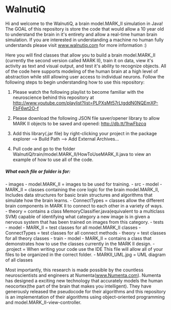 WalnutiQ 
========
Hi and welcome to the WalnutiQ, a brain model.MARK_II simulation 
in Java! The GOAL of this repository is store the code that 
would allow a 10 year old to understand the brain in it's entirety and allow
a real-time human brain simulation. If you are interested in 
understanding a machine no human fully understands please visit 
www.walnutiq.com for more information :)
 
Here you will find classes that allow you to build a brain model.MARK_II (currently
the second version called MARK II), train it on data, view it's activity as
text and visual output, and test it's ability to recognize objects. All of the code 
here supports modeling of the human brain at a high level of abstraction 
while still allowing user access to individual neurons. Follow the following steps
to begin understanding how to use this repository:
    
1. Please watch the following playlist to become familiar with the neuroscience
behind this repository at http://www.youtube.com/playlist?list=PLPXsMt57rLtgddN0NQEmXP-FbF6wt2O-f
 
2. Please download the following JSON file saver/opener library to allow MARK II 
objects to be saved and opened: http://db.tt/1hwFbzcq
    
3. Add this library(.jar file) by right-clicking your 
project in the package explorer --> Build Path --> Add External Archives...
  
4. Pull code and go to the folder WalnutiQ/train/model.MARK_II/HowToUseMARK_II.java to view an
example of how to use all of the code.
     
  <h5>What each file or folder is for:</h5>
  - images
     - model.MARK_II = images to be used for training. 
  - src
    - model
      - MARK_II = classes containing the core logic for the brain model.MARK_II,
                  Includes data structures for basic brain structures 
                  and algorithms that simulate how the brain learns.        
    - ConnectTypes = classes allow the different brain components in MARK II to 
                     connect to each other in a variety of ways.
    - theory = contains a class MemoryClassifier.java(equivalent to a 
               multiclass SVM) capable of identifying what category a 
               new image is in given a nervous system that has been 
               trained on images from this category.         
  - tests
     - model
        - MARK_II = test classes for all model.MARK_II classes
     - ConnectTypes = test classes for all connect methods
     - theory = test classes for all theory classes
  - train  
     - model
        - MARK_II = contains a class that demonstrates how to use the
                      classes currently in the MARK II design.   
  - .project = When writing your code use the IDE This file will allow all of
                 your files to be organized in the correct folder.
  - MARKII_UML.jpg = UML diagram of all classes
  
Most importantly, this research is made possible by the countless 
neuroscientists and engineers at Numenta(www.Numenta.com). Numenta has 
designed a exciting new technology that accurately models the human 
neocortex(the part of the brain that makes you intelligent). They have 
generously released the pseudocode for their algorithms and this 
repository is an implementation of their algorithms using object-oriented 
programming and model.MARK_II-view-controller.
